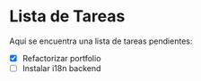 # Lista de Tareas

Aquí se encuentra una lista de tareas pendientes:

- [x] Refactorizar portfolio
- [ ] Instalar i18n backend
